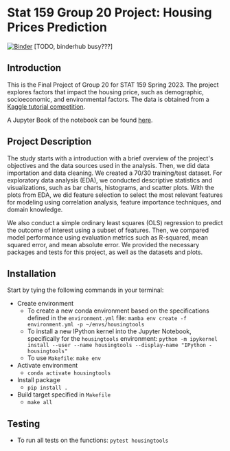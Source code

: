 # Stat 159 Group 20 Project: Housing Prices Prediction

[![Binder](https://mybinder.org/badge_logo.svg)](https://mybinder.org/v2/gh/UCB-stat-159-s23/project-Group20/HEAD) [TODO, binderhub busy???]

## Introduction
This is the Final Project of Group 20 for STAT 159 Spring 2023. The project explores factors that impact the housing price, such as demographic, socioeconomic, and environmental factors. The data is obtained from a [Kaggle tutorial competition](https://www.kaggle.com/competitions/house-prices-advanced-regression-techniques/data). 

A Jupyter Book of the notebook can be found [here](https://ucb-stat-159-s23.github.io/project-Group20/).

## Project Description
The study starts with a introduction with a brief overview of the project's objectives and the data sources used in the analysis. Then, we did data importation and data cleaning. We created a 70/30 training/test dataset. For exploratory data analysis (EDA), we conducted descriptive statistics and visualizations, such as bar charts, histograms, and scatter plots. With the plots from EDA, we did feature selection to select the most relevant features for modeling using correlation analysis, feature importance techniques, and domain knowledge. 

We also conduct a simple ordinary least squares (OLS) regression to predict the outcome of interest using a subset of features. Then, we compared model performance using evaluation metrics such as R-squared, mean squared error, and mean absolute error. We provided the necessary packages and tests for this project, as well as the datasets and plots.

## Installation
Start by tying the following commands in your terminal:
- Create environment
  - To create a new conda environment based on the specifications defined in the `environment.yml` file: `mamba env create -f environment.yml -p ~/envs/housingtools`
  - To install a new IPython kernel into the Jupyter Notebook, specifically for the `housingtools` environment: `python -m ipykernel install --user --name housingtools --display-name "IPython - housingtools"`
   - To use `Makefile`: `make env`
- Activate environment
  - `conda activate housingtools`
- Install package
  - `pip install .`
- Build target specified in `Makefile`
  - `make all`

## Testing
- To run all tests on the functions: `pytest housingtools`




